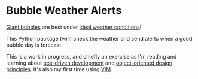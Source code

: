 
# Bubble Weather Alerts

[Giant bubbles](https://www.youtube.com/watch?v=VXsPqUFsArM) are best under [ideal weather conditions](https://soapbubble.fandom.com/wiki/Ideal_Conditions)!

This Python package (will) check the weather and send alerts when a good bubble day is forecast.

This is a work in progress, and chiefly an exercise as I'm reading and learning about [test-driven development](https://www.amazon.com/Test-Driven-Development-Kent-Beck/dp/0321146530) and [object-oriented design principles](https://www.amazon.com/Code-Complete-Practical-Handbook-Construction/dp/0735619670/). It's also my first time using [VIM](https://www.vim.org/).
